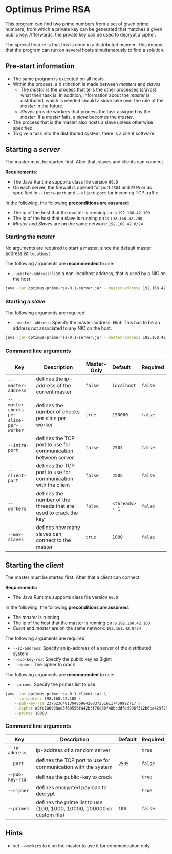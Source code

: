 # Optimus Prime RSA

This program can find two prime numbers from a set of given prime numbers, from which a private key can be generated
that matches a given public key. Afterwards, the private key can be used to decrypt a cipher.

The special feature is that this is done in a distributed manner. This means that the program can run on several hosts
simultaneously to find a solution.

## Pre-start information

* The same program is executed on all hosts.
* Within the process, a distinction is made between _masters_ and _slaves_.
    * The _master_ is the process that tells the other processes (_slaves_) what their task is. In addition, information
      about the _master_ is distributed, which is needed should a _slave_ take over the role of the _master_ in the
      future.
    * _Slaves_ provide workers that process the task assigned by the _master_. If a _master_ fails, a _slave_ becomes
      the _master_.
* The process that is the master also hosts a slave unless otherwise specified.
* To give a task into the distributed system, there is a client software.

## Starting a _server_

The master must be started first. After that, slaves and clients can connect.

**Requirements:**

* The Java Runtime supports class file version `60.0`
* On each server, the firewall is opened for port `2504` and `2505` or as specified in `--intra-port` and `--client-port`
  for incoming TCP traffic.

In the following, the following **preconditions are assumed**:

* The ip of the host that the master is running on is `192.168.42.100`
* The ip of the host that a slave is running on is `192.168.42.200`
* _Master_ and _Slaves_ are on the same network: `192.168.42.0/24`

### Starting the _master_

No arguments are required to start a master, since the default master address ist `localhost`.

The following arguments are **recommended** to use:

* `--master-address`: Use a non-localhost address, that is used by a NIC on the host

```bash
java -jar optimus-prime-rsa-0.1-server.jar --master-address 192.168.42.100
```

### Starting a _slave_

The following arguments are required:

* `--master-address`: Specify the master address. Hint: This has to be an address not associated to any NIC on the host.

```bash
java -jar optimus-prime-rsa-0.1-server.jar --master-address 192.168.42.100
```

### Command line arguments

| Key                                    | Description                                                      | Master-Only | Default         | Required |
|----------------------------------------|------------------------------------------------------------------|-------------|:----------------|----------|
| `--master-address`                     | defines the ip-address of the current master                     | `false`     | `localhost`     | `false`  |
| `--master-checks-per-slice-per-worker` | defines the number of checks per slice per worker                | `true`      | `150000`        | `false`  |
| `--intra-port`                         | defines the TCP port to use for communication between server     | `false`     | `2504`          | `false`  |
| `--client-port`                        | defines the TCP port to use for communication with the client    | `false`     | `2505`          | `false`  |
| `--workers`                            | defines the number of the threads that are used to crack the key | `false`     | `<threads> - 1` | `false`  |
| `--max-slaves`                         | defines how many slaves can connect to the master                | `true`      | `1000`          | `false`  |

## Starting the _client_

The master must be started first. After that a client can connect.

**Requirements:**

* The Java Runtime supports class file version `60.0`

In the following, the following **preconditions are assumed**:

* The _master_ is running
* The ip of the host that the master is running on is `192.168.42.100`
* _Client_ and _master_ are on the same network: `192.168.42.0/24`

The following arguments are required:

* `--ip-address`: Specify an ip-address of a server of the distributed system
* `--pub-key-rsa`: Specify the public key as BigInt
* `--cipher`: The cipher to crack

The following arguments are **recommended** to use:

* `--primes`: Specify the primes list to use

```bash
java -jar optimus-prime-rsa-0.1-client.jar \
    --ip-address 192.168.42.100 \
    --pub-key-rsa 237023640130486964288372516117459992717 \
    --cipher a9fc180908ad5f60556fa42b3f76e30f48bcddfad906f312b6ca429f25cebbd0 \
    --primes 10000
```

### Command line arguments

| Key             | Description                                                             | Default | Required |
|-----------------|-------------------------------------------------------------------------|:--------|----------|
| `--ip-address`  | ip-address of a random server                                           |         | `true`   |
| `--port`        | defines the TCP port to use for communication with the system           | `2505`  | `false`  |
| `--pub-key-rsa` | defines the public-key to crack                                         |         | `true`   |
| `--cipher`      | defines encrypted payload to decrypt                                    |         | `true`   |
| `--primes`      | defines the prime list to use (100, 1000, 10000, 100000 or custom file) | `100`   | `false`  |

## Hints

* set `--workers` to `0` on the master to use it for communication only.
